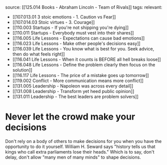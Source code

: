 source: [[125.014 Books - Abraham Lincoln - Team of Rivals]]
tags:
relevant:
- [[107.013.01 3 stoic emotions - 1. Caution vs Fear]]
- [[107.014.03 Stoic virtues - 3. Courage]]
- [[110.003 Startups - If you're not shipping you're dying]]
- [[110.011 Startups - Everybody must vest into their shares]]
- [[116.005 Life Lessons - Expectations can cause bad emotions]]
- [[116.023 Life Lessons - Make other people's decisions easy]]
- [[116.039 Life Lessons - You know what is best for you. Seek advice, then do what feels right]]
- [[116.041 Life Lessons - When it counts is BEFORE all hell breaks loose]]
- [[116.048 Life Lessons - Define the problem clearly then focus on the solution]]
- [[116.117 Life Lessons - The price of a mistake goes up tomorrow]]
- [[119.002 Conflict - More communication means more conflict]]
- [[131.005 Leadership - Napoleon was across every detail]]
- [[131.008 Leadership - Transform yet heed public opinion]]
- [[131.011 Leadership - The best leaders are problem solvers]]

# Never let the crowd make your decisions

Don't rely on a body of others to make decisions for you when you have the opportunity to do it yourself. William H. Seward says "history tells us that kings who call extra parliaments lose their heads." Which is to say, don't delay, don't allow "many men of many minds" to shape decisions.